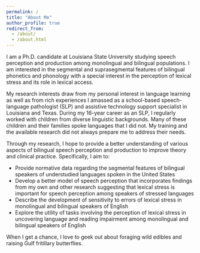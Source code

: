 ```yaml
---
permalink: /
title: "About Me"
author_profile: true
redirect_from:
  - /about/
  - /about.html
---
```


I am a Ph.D. candidate at Louisiana State University studying speech perception and production among monolingual and bilingual populations. I am interested in the segmental and suprasegmental features of bilingual phonetics and phonology with a special interest in the perception of lexical stress and its role in lexical access.


My research interests draw from my personal interest in language learning as well as from rich experiences I amassed as a school-based speech-language pathologist (SLP) and assistive technology support specialist in Louisiana and Texas. During my 16-year career as an SLP, I regularly worked with children from diverse linguistic backgrounds. Many of these children and their families spoke languages that I did not. My training and the available research did not always prepare me to address their needs.

Through my research, I hope to provide a better understanding of various aspects of bilingual speech perception and production to improve theory and clinical practice. Specifically, I aim to:
 - Provide normative data regarding the segmental features of bilingual speakers of understudied languages spoken in the United States
 - Develop a better model of speech perception that incorporates findings from my own and other research suggesting that lexical stress is important for speech perception among speakers of stressed languages
 - Describe the development of sensitivity to errors of lexical stress in monolingual and bilingual speakers of English
 - Explore the utility of tasks involving the perception of lexical stress in uncovering language and reading impairment among monolingual and bilingual speakers of English

When I get a chance, I love to geek out about foraging wild edibles and raising Gulf fritillary butterflies.

